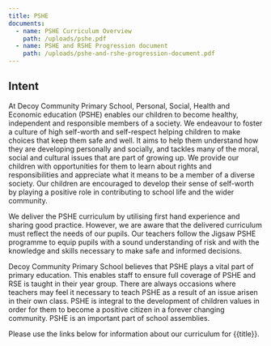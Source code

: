 ```yaml
---
title: PSHE
documents:
  - name: PSHE Curriculum Overview
    path: /uploads/pshe.pdf
  - name: PSHE and RSHE Progression document
    path: /uploads/pshe-and-rshe-progression-document.pdf
---
```

## Intent

At Decoy Community Primary School, Personal, Social, Health and Economic education (PSHE) enables our children to become healthy, independent and responsible members of a society. We endeavour to foster a culture of high self-worth and self-respect helping children to make choices that keep them safe and well. It aims to help them understand how they are developing personally and socially, and tackles many of the moral, social and cultural issues that are part of growing up. We provide our children with opportunities for them to learn about rights and responsibilities and appreciate what it means to be a member of a diverse society. Our children are encouraged to develop their sense of self-worth by playing a positive role in contributing to school life and the wider community.

We deliver the PSHE curriculum by utilising first hand experience and sharing good practice. However, we are aware that the delivered curriculum must reflect the needs of our pupils. Our teachers follow the Jigsaw PSHE programme to equip pupils with a sound understanding of risk and with the knowledge and skills necessary to make safe and informed decisions. 

Decoy Community Primary School believes that PSHE plays a vital part of primary education. This enables staff to ensure full coverage of PSHE and RSE is taught in their year group. There are always occasions where teachers may feel it necessary to teach PSHE as a result of an issue arisen in their own class. PSHE is integral to the development of children values in order for them to become a positive citizen in a forever changing community. PSHE is an important part of school assemblies. 

Please use the links below for information about our curriculum for {{title}}.